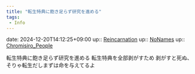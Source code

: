 ```yaml
---
title: "転生特典に飽き足らず研究を進める"
tags:
 - Info
---
```


date: 2024-12-20T14:12:25+09:00
up:: [Reincarnation](Bar/Novel/Topics/Reincarnation.md)
up:: [NoNames](Bar/Novel/Chaos/NoNames.md)
up:: [Chromisiro_People](Bar/Novel/Nacaria/Chromisiro_People.md)

転生特典に飽き足らず研究を進める
転生特典を全部剥がすため
剥がすと死ぬ、そりゃ転生だしまずは命を与えてるよ